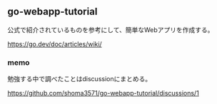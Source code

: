 ## go-webapp-tutorial
公式で紹介されているものを参考にして、簡単なWebアプリを作成する。

https://go.dev/doc/articles/wiki/

### memo

勉強する中で調べたことはdiscussionにまとめる。

https://github.com/shoma3571/go-webapp-tutorial/discussions/1
